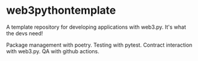 # web3pythontemplate
A template repository for developing applications with web3.py. It's what the devs need!

Package management with poetry.
Testing with pytest.
Contract interaction with web3.py.
QA with github actions.
